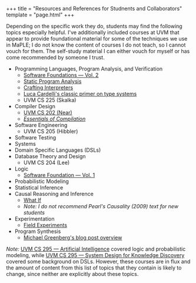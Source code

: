 +++
title = "Resources and References for Studnents and Collaborators"
template = "page.html"
+++

Depending on the specific work they do, students may find the following topics especially helpful. I've additionally included courses at UVM that appear to provide foundational material for some of the techniques we use in MaPLE; I do not know the content of courses I do not teach, so I cannot vouch for them. The self-study material I can either vouch for myself or has come recommended by someone I trust. 

* Programming Languages, Program Analysis, and Verification
    * [Software Foundations &mdash; Vol. 2](https://softwarefoundations.cis.upenn.edu/plf-current/index.html)
    * [Static Program Analysis](https://cs.au.dk/~amoeller/spa/)
    * [Crafting Interpreters](https://craftinginterpreters.com)
    * [Luca Cardelli's classic primer on type systems](https://homepages.inf.ed.ac.uk/dts/fps/papers/cardelli.pdf)
    * UVM CS 225 (Skalka)
* Compiler Design
    * [UVM CS 202 (Near)](https://jnear.github.io/cs202-compiler-construction/)
    * [_Essentials of Compilation_](https://github.com/IUCompilerCourse/Essentials-of-Compilation)
* Software Engineering
    * UVM CS 205 (Hibbler)
* Software Testing
* Systems
* Domain Specific Languages (DSLs)
* Database Theory and Design
    * UVM CS 204 (Lee)
* Logic 
    * [Software Foundation &mdash; Vol. 1](https://softwarefoundations.cis.upenn.edu/lf-current/index.html)
* Probabilistic Modeling
* Statistical Inference
* Causal Reasoning and Inference 
    * [What If](https://cdn1.sph.harvard.edu/wp-content/uploads/sites/1268/2021/03/ciwhatif_hernanrobins_30mar21.pdf)
    * _Note: I do *not* recommend Pearl's _Causality_ (2009) text for new students_
* Experimentation
    * [Field Experiments](https://www.amazon.com/Field-Experiments-Design-Analysis-Interpretation/dp/0393979954)
* Program Synthesis
    * [Michael Greenberg's blog post overview](http://www.weaselhat.com/2022/05/24/when-is-program-synthesis-worthwhile/)


_Note:_ [UVM CS 295 &mdash; Artificial Intelligence](https://uvm-maple.github.io/CS295A-S22/) covered logic and probabilistic modeling, while [UVM CS 295 &mdash; System Design for Knowledge Discovery](https://uvm-maple.github.io/CS295B-F21/) covered some background on DSLs. However, these courses are in flux and the amount of content from this list of topics that they contain is likely to change, since neither are explicitly about these topics. 